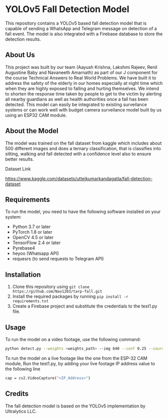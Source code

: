 # YOLOv5 Fall Detection Model

This repository contains a YOLOv5 based fall detection model that is capable of sending a WhatsApp and Telegram message on detection of a fall event. The model is also integrated with a Firebase database to store the detection results.

## About Us
This project was built by our team (Aayush Krishna, Lakshmi Rajeev, Renil Augustine Baby and Navaneeth Amarnath) as part of our J component for the course Technical Answers to Real World Problems. We have built it to address the safety of the elderly in our homes especially at night time which when they are highly exposed to falling and hurting themselves. We intend to shorten the response time taken by people to get to the victim by alerting all nearby guardians as well as health authorities once a fall has been detected. This model can easily be integrated to existing surveilance systems or can work well with budget camera surveilance model built by us using an ESP32 CAM module.

## About the Model
The model was trained on the fall dataset from kaggle which includes about 500 different images and does a ternary classification, that is classifies into sitting, walking and fall detected with a confidence level also to ensure better results.

Dataset Link

https://www.kaggle.com/datasets/uttejkumarkandagatla/fall-detection-dataset

## Requirements

To run the model, you need to have the following software installed on your system:

- Python 3.7 or later
- PyTorch 1.8 or later
- OpenCV 4.5 or later
- TensorFlow 2.4 or later
- Pyrebase4
- heyoo (Whatsapp API)
- requesrs (to send requests to Telegram API)

## Installation

1. Clone this repository using `git clone https://github.com/Nav1203/tarp-fall.git`
2. Install the required packages by running `pip install -r requirements.txt`
3. Create a Firebase project and substitute the credentials to the test1.py file.

## Usage

To run the model on a video footage, use the following command:

```bash
python detect.py --weights <weights_path> --img 640 --conf 0.25 --source <video_path>
```

To run the model on a live footage like the one from the ESP-32 CAM module,
Run the test1.py, by adding your live footage IP address value to the following line

```bash
cap = cv2.VideoCapture("<IP_Address>")
```

## Credits

The fall detection model is based on the YOLOv5 implementation by Ultralytics LLC.
